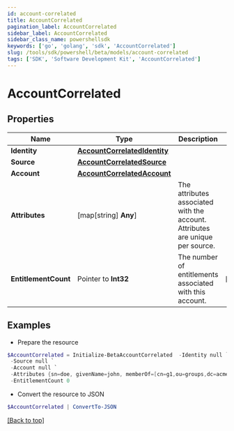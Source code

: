 ```yaml
---
id: account-correlated
title: AccountCorrelated
pagination_label: AccountCorrelated
sidebar_label: AccountCorrelated
sidebar_class_name: powershellsdk
keywords: ['go', 'golang', 'sdk', 'AccountCorrelated'] 
slug: /tools/sdk/powershell/beta/models/account-correlated
tags: ['SDK', 'Software Development Kit', 'AccountCorrelated']
---
```



# AccountCorrelated

## Properties

Name | Type | Description | Notes
------------ | ------------- | ------------- | -------------
**Identity** |  [**AccountCorrelatedIdentity**](account-correlated-identity) |  | 
**Source** |  [**AccountCorrelatedSource**](account-correlated-source) |  | 
**Account** |  [**AccountCorrelatedAccount**](account-correlated-account) |  | 
**Attributes** |  [map[string] **Any**] | The attributes associated with the account.  Attributes are unique per source. | 
**EntitlementCount** |  Pointer to **Int32** | The number of entitlements associated with this account. | [optional] 

## Examples

- Prepare the resource
```powershell
$AccountCorrelated = Initialize-BetaAccountCorrelated  -Identity null `
 -Source null `
 -Account null `
 -Attributes {sn=doe, givenName=john, memberOf=[cn=g1,ou=groups,dc=acme,dc=com, cn=g2,ou=groups,dc=acme,dc=com, cn=g3,ou=groups,dc=acme,dc=com]} `
 -EntitlementCount 0
```

- Convert the resource to JSON
```powershell
$AccountCorrelated | ConvertTo-JSON
```


[[Back to top]](#) 

